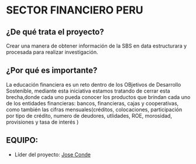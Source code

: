# SECTOR FINANCIERO PERU


## ¿De qué trata el proyecto?

Crear una manera de obtener información de la SBS en data estructurara y procesada para realizar investigación.

## ¿Por qué es importante? 

La educación financiera es un reto dentro de los OBjetivos de Desarrollo Sostenible, mediante esta iniciativa estamos tratando de cerrar esta brecha,donde cada uno pueda conocer los productos que brindan cada uno de los entidades financieras: bancos, financieras, cajas y cooperativas, como también las cifras mensuales(créditos, colocaciones, participación por tipo de crédito, numero de deudores, utlidades, ROE, morosidad, provisiones y tasa de interés )

## EQUIPO:

* Líder del proyecto: [Jose Conde](https://github.com/JoseConde95)
